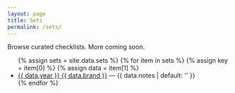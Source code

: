 ```yaml
---
layout: page
title: Sets
permalink: /sets/
---
```


Browse curated checklists. More coming soon.

<ul>
{% assign sets = site.data.sets %}
{% for item in sets %}
  {% assign key = item[0] %}
  {% assign data = item[1] %}
  <li>
    <a href="{{ '/sets/' | append: data.slug | append: '/' | relative_url }}">{{ data.year }} {{ data.brand }}</a>
    <span>— {{ data.notes | default: '' }}</span>
  </li>
{% endfor %}
</ul>

